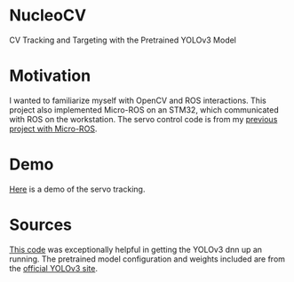 # NucleoCV
CV Tracking and Targeting with the Pretrained YOLOv3 Model

# Motivation
I wanted to familiarize myself with OpenCV and ROS interactions. This project also implemented Micro-ROS on an STM32, which communicated with ROS on the workstation. The servo control code is from my [previous project with Micro-ROS](https://github.com/AJSmyth/ROSTeleop/tree/main/uROS-servo-v0.2).

# Demo
[Here](https://youtu.be/4TOTx0TvG4U) is a demo of the servo tracking.

# Sources
[This code](https://github.com/spmallick/learnopencv/blob/master/ObjectDetection-YOLO/object_detection_yolo.cpp) was exceptionally helpful in getting the YOLOv3 dnn up an running. The pretrained model configuration and weights included are from the [official YOLOv3 site](https://pjreddie.com/darknet/yolo/).
